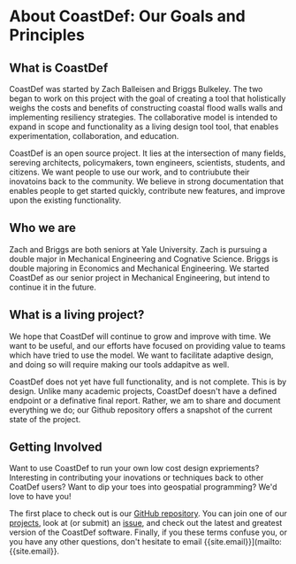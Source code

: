 # About CoastDef: Our Goals and Principles

## What is CoastDef

CoastDef was started by Zach Balleisen and Briggs Bulkeley. The two began to work on this project with the goal of creating a tool that holistically weighs the costs and benefits of constructing coastal flood walls walls and implementing resiliency strategies. The collaborative model is intended to expand in scope and functionality as a living design tool tool, that enables  experimentation, collaboration, and education.

 CoastDef is an open source project. It lies at the intersection of many fields, sereving architects, policymakers, town engineers, scientists,  students, and citizens. We want people to use our work, and to contriubute their inovatoins back to the community.  We believe in strong documentation that enables people to get started quickly, contribute new features, and improve upon the existing functionality.

## Who we are

Zach and Briggs are both seniors at Yale University. Zach is pursuing a double major in Mechanical Engineering and Cognative Science. Briggs is double majoring in Economics and Mechanical Engineering. We started CoastDef as our senior project in Mechanical Engineering, but intend to continue it in the future.

## What is a living project?

We hope that CoastDef will continue to grow and improve with time. We want to be useful, and our efforts have focused on providing value to teams which have tried to use the model. We want to facilitate adaptive design, and doing so will require making our tools addapitve as well.

CoastDef does not yet have full functionality, and is not complete. This is by design. Unlike many academic projects, CoastDef doesn't have a defined endpoint or a definative final report. Rather, we am to share and document everything we do; our Github repository offers a snapshot of the current state of the project.

## Getting Involved

Want to use CoastDef to run your own low cost design expriements? Interesting in contributing your inovations or techniques back to other CoatDef users? Want to dip your toes into geospatial programming? We'd love to have you!

The first place to check out is our [GitHub repository](https://github.com/zdb999/coast-def). You can join one of our [projects](https://github.com/zdb999/coast-def/projects), look at (or submit) an [issue](https://github.com/zdb999/coast-def/issues), and check out the latest and greatest version of the CoastDef software. Finally, if you these terms confuse you, or you have any other questions, don't hesitate to email {{site.email}}](mailto:{{site.email}}.